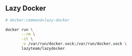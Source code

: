 ## Lazy Docker
 
```sh
# docker:command=lazy-docker
 
docker run \
       --rm \
       -it \
       -v /var/run/docker.sock:/var/run/docker.sock \
       lazyteam/lazydocker
```
